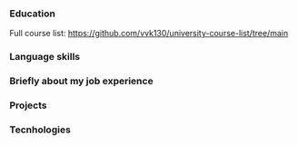 ###

### Education


Full course list: https://github.com/vvk130/university-course-list/tree/main

### Language skills


### Briefly about my job experience

### Projects

### Tecnhologies
